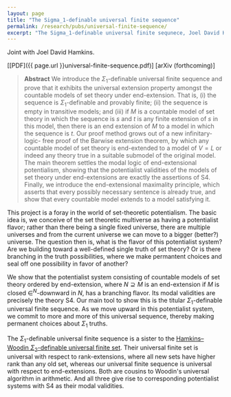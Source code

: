 ```yaml
---
layout: page
title: "The Sigma_1-definable universal finite sequence"
permalink: /research/pubs/universal-finite-sequence/	
excerpt: "The Sigma_1-definable universal finite sequnece, Joel David Hamkins and Kameryn J. Williams. **Abstract** We introducte the $\Sigma_1$-definbale universal finite sequence and prove that it exhibits the universal extension property amongst the countable models of set theory under end-extension..."
---
```


Joint with Joel David Hamkins.

[[PDF]({{ page.url }}universal-finite-sequence.pdf)] [arXiv (forthcoming)]

> **Abstract** We introduce the $\Sigma_1$-definable universal finite sequence and prove that it exhibits the universal extension property amongst the countable models
of set theory under end-extension. That is, (i) the sequence is $\Sigma_1$-definable and
provably finite; (ii) the sequence is empty in transitive models; and (iii) if $M$
is a countable model of set theory in which the sequence is $s$ and $t$ is any finite
extension of $s$ in this model, then there is an end extension of $M$ to a model in
which the sequence is $t$. Our proof method grows out of a new infinitary-logic-
free proof of the Barwise extension theorem, by which any countable model of
set theory is end-extended to a model of $V = L$ or indeed any theory true in a
suitable submodel of the original model. The main theorem settles the modal
logic of end-extensional potentialism, showing that the potentialist validities
of the models of set theory under end-extensions are exactly the assertions
of S4. Finally, we introduce the end-extensional maximality principle, which
asserts that every possibly necessary sentence is already true, and show that
every countable model extends to a model satisfying it.

This project is a foray in the world of set-theoretic potentialism. The basic idea is, we conceive of the set theoretic multiverse as having a potentialist flavor; rather than there being a single fixed universe, there are multiple universes and from the current universe we can move to a bigger (better?) universe. The question then is, what is the flavor of this potentialist system? Are we building toward a well-defined single truth of set theory? Or is there branching in the truth possibilities, where we make permantent choices and seal off one possibility in favor of another? 

We show that the potentialist system consisting of countable models of set theory ordered by end-extension, where $N \supseteq M$ is an end-extension if $M$ is closed $\in^N$-downward in $N$, has a branching flavor. Its modal validities are precisely the theory S4. Our main tool to show this is the titular $\Sigma_1$-definable universal finite sequence. As we move upward in this potentialist system, we commit to more and more of this universal sequence, thereby making permanent choices about $\Sigma_1$ truths. 

The $\Sigma_1$-definable universal finite sequence is a sister to the [Hamkins–Woodin $\Sigma_2$-definable universal finite set](http://jdh.hamkins.org/the-universal-finite-set/). Their universal finite set is universal with respect to rank-extensions, where all new sets have higher rank than any old set, whereas our universal finite sequence is universal with respect to end-extensions. Both are cousins to Woodin's universal algorithm in arithmetic. And all three give rise to corresponding potentialist systems with S4 as their modal validities. 
